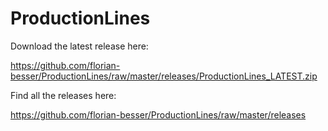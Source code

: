 ProductionLines
===============

Download the latest release here:

https://github.com/florian-besser/ProductionLines/raw/master/releases/ProductionLines_LATEST.zip

Find all the releases here:

https://github.com/florian-besser/ProductionLines/raw/master/releases
